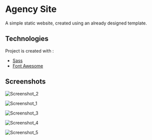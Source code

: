 
# Agency Site

A simple static website, created using an already designed template.


## Technologies
 
Project is created with : 

- [Sass](https://sass-lang.com)
- [Font Awesome](https://fontawesome.com)

## Screenshots

![Screenshot_2](https://user-images.githubusercontent.com/86678700/172078616-72d4b948-feba-4052-84b4-6c8648f10652.png)

![Screenshot_1](https://user-images.githubusercontent.com/86678700/172078650-45b63651-28f9-4b4d-a2b4-a80a6c0df148.png)

![Screenshot_3](https://user-images.githubusercontent.com/86678700/172078659-d8095c39-55be-484c-8217-79a4a0af4537.png)

![Screenshot_4](https://user-images.githubusercontent.com/86678700/172078666-c5d8698e-fcd3-4426-a486-278098fefbeb.png)

![Screenshot_5](https://user-images.githubusercontent.com/86678700/172078671-15981993-beaa-4735-9dfc-ae6fcd5e32ec.png)
